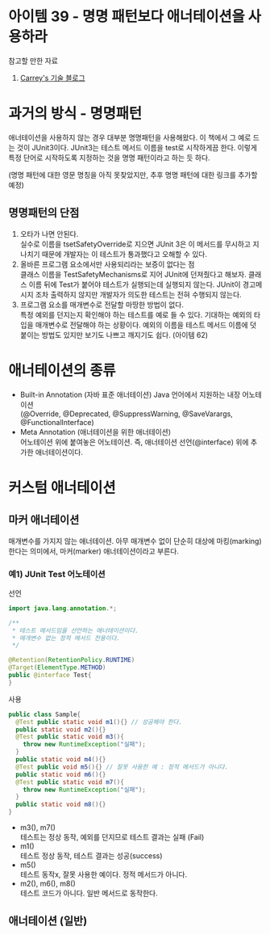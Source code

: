 # 아이템 39 - 명명 패턴보다 애너테이션을 사용하라

참고할 만한 자료 

1. [Carrey's 기술 블로그](https://jaehun2841.github.io/2019/02/04/effective-java-item39/)



# 과거의 방식 - 명명패턴

애너테이션을 사용하지 않는 경우 대부분 명명패턴을 사용해왔다. 이 책에서 그 예로 드는 것이 JUnit3이다. JUnit3는 테스트 메서드 이름을 test로 시작하게끔 한다. 이렇게 특정 단어로 시작하도록 지정하는 것을 명명 패턴이라고 하는 듯 하다.  

(명명 패턴에 대한 영문 명칭을 아직 못찾았지만, 추후 명명 패턴에 대한 링크를 추가할 예정)  



## 명명패턴의 단점

1. 오타가 나면 안된다.  
   실수로 이름을 tsetSafetyOverride로 지으면 JUnit 3은 이 메서드를 무시하고 지나치기 때문에 개발자는 이 테스트가 통과했다고 오해할 수 있다.  
2. 올바른 프로그램 요소에서만 사용되리라는 보증이 없다는 점  
   클래스 이름을 TestSafetyMechanisms로 지어 JUnit에 던져줬다고 해보자. 클래스 이름 뒤에 Test가 붙어야 테스트가 실행되는데 실행되지 않는다. JUnit이 경고메시지 조차 출력하지 않지만 개발자가 의도한 테스트는 전혀 수행되지 않는다.  
3. 프로그램 요소를 매개변수로 전달할 마땅한 방법이 없다.    
   특정 예외를 던지는지 확인해야 하는 테스트를 예로 들 수 있다. 기대하는 예외의 타입을 매개변수로 전달해야 하는 상황이다. 예외의 이름을 테스트 메서드 이름에 덧붙이는 방법도 있지만 보기도 나쁘고 깨지기도 쉽다. (아이템 62)  



# 애너테이션의 종류

- Built-in Annotation  (자바 표준 애너테이션)
  Java 언어에서 지원하는 내장 어노테이션  
  (@Override, @Deprecated, @SuppressWarning, @SaveVarargs, @FunctionalInterface)  
- Meta Annotation (애너테이션을 위한 애너테이션)  
  어노테이션 위에 붙여놓은 어노테이션. 즉, 애너테이션 선언(@interface) 위에 추가한 애너테이션이다.  



# 커스텀 애너테이션 

## 마커 애너테이션

매개변수를 가지지 않는 애너테이션. 아무 매개변수 없이 단순히 대상에 마킹(marking)한다는 의미에서, 마커(marker) 애너테이션이라고 부른다.



### 예1) JUnit Test 어노테이션

선언

```java
import java.lang.annotation.*;

/**
 * 테스트 메서드임을 선언하는 애너테이션이다.
 * 매개변수 없는 정적 메서드 전용이다.
 */

@Retention(RetentionPolicy.RUNTIME)
@Target(ElementType.METHOD)
public @interface Test{
}
```

  

사용

```java
public class Sample{
  @Test public static void m1(){} // 성공해야 한다.
  public static void m2(){}
  @Test public static void m3(){
    throw new RuntimeException("실패");
  }
  public static void m4(){}
  @Test public void m5(){} // 잘못 사용한 예 : 정적 메서드가 아니다.
  public static void m6(){}
  @Test public static void m7(){
    throw new RuntimeException("실패");
  }
  public static void m8(){}
}
```



- m3(), m7()  
  테스트는 정상 동작, 예외를 던지므로 테스트 결과는 실패 (Fail)
- m1()   
  테스트 정상 동작, 테스트 결과는 성공(success)
- m5()  
  테스트 동작x, 잘못 사용한 예이다. 정적 메서드가 아니다.  
- m2(), m6(), m8()  
  테스트 코드가 아니다. 일반 메서드로 동작한다.  



## 애너테이션 (일반)




